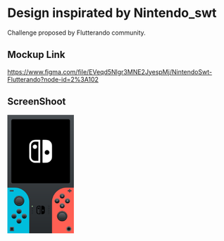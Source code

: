 # Design inspirated by Nintendo_swt

Challenge proposed by Flutterando community.

## Mockup Link
https://www.figma.com/file/EVeqd5Nlgr3MNE2JyespMj/NintendoSwt-Flutterando?node-id=2%3A102

## ScreenShoot
<img src="screenshots/mockup.png" style="width:30%">